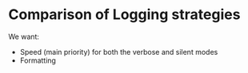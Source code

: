 # Comparison of Logging strategies

We want:
- Speed (main priority) for both the verbose and silent modes
- Formatting